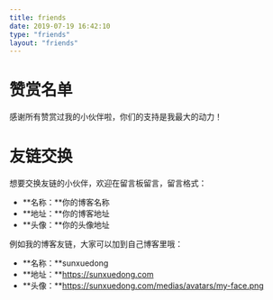 ```yaml
---
title: friends
date: 2019-07-19 16:42:10
type: "friends"
layout: "friends"
---
```


# 赞赏名单
感谢所有赞赏过我的小伙伴啦，你们的支持是我最大的动力！

# 友链交换
想要交换友链的小伙伴，欢迎在留言板留言，留言格式：
* **名称：**你的博客名称
* **地址：**你的博客地址
* **头像：**你的头像地址

例如我的博客友链，大家可以加到自己博客里哦：
* **名称：**sunxuedong
* **地址：**https://sunxuedong.com
* **头像：**https://sunxuedong.com/medias/avatars/my-face.png